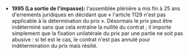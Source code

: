 - **1995 (La sortie de l'impasse):** l'assemblée plénière a mis fin à 25 ans d'errements juridiques en décidant que « l'article 1129 n'est pas applicable à la détermination du prix ». Désormais le prix peut être indéterminé sans que cela entraîne la nullité du contrat ; il importe simplement que la fixation unilatérale du prix par une partie ne soit pas abusive : si tel est le cas, le contrat n'est pas annulé pour indétermination du prix mais résilié.